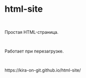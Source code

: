 # html-site
&nbsp;&nbsp;&nbsp;&nbsp;&nbsp;&nbsp;
<p>Простая HTML-страница.</p>
&nbsp;&nbsp;&nbsp;&nbsp;&nbsp;&nbsp;
<p>Работает при перезагрузке.</p>
&nbsp;&nbsp;&nbsp;&nbsp;&nbsp;&nbsp;
<p>https://kira-on-git.github.io/html-site/</p>
